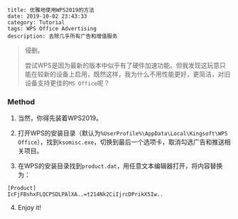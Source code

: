 ```
title: 优雅地使用WPS2019的方法
date: 2019-10-02 23:43:33
category: Tutorial
tags: WPS Office Advertising
description: 去除几乎所有广告和增值服务
```

> 侵删。
>
> 尝试WPS是因为最新的版本中似乎有了硬件加速功能。但我发现这玩意只能在较新的设备上启用，既然这样，我为什么不用性能更好，更简洁，对旧设备支持更佳的`MS Office`呢？

### Method

1. 当然，你得先装着WPS2019。

2. 打开WPS的安装目录（默认为`%UserProfile%\AppData\Local\Kingsoft\WPS Office`），找到`ksomisc.exe`，切换到最后一个选项卡，取消勾选广告和推送相关项目。

3. 在WPS的安装目录找到`product.dat`，用任意文本编辑器打开，将内容替换为：
```
[Product]
IcFjFBshxFLQCPSDLPAlXA..=t214Nk2CiIjrcDPrikX5Iw..
```

4. Enjoy it!
